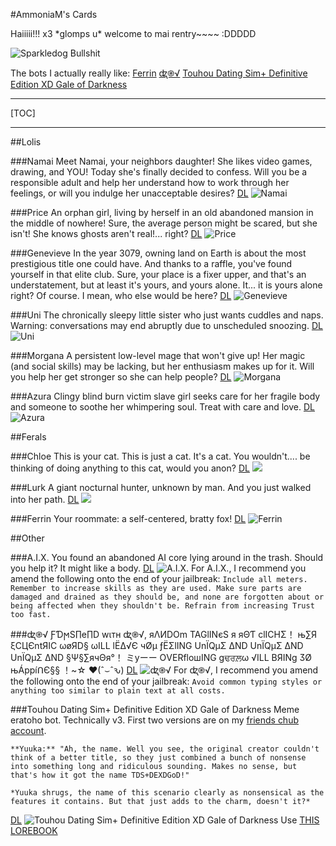 #AmmoniaM's Cards

Haiiiii!!! x3 \*glomps u\* welcome to mai rentry~~~~ :DDDDD

![Sparkledog Bullshit](https://files.catbox.moe/enwmzf.gif)

The bots I actually really like:
[Ferrin](https://rentry.org/mmu5g/#ferrin)
[ꭦ֎√](https://rentry.org/mmu5g/#%EA%AD%A6)
[Touhou Dating Sim+ Definitive Edition XD Gale of Darkness](https://rentry.org/mmu5g/#touhou-dating-sim-definitive-edition-xd-gale-of-darkness)

***
[TOC]
***

##Lolis

###Namai
Meet Namai, your neighbors daughter! She likes video games, drawing, and YOU! Today she's finally decided to confess. Will you be a responsible adult and help her understand how to work through her feelings, or will you indulge her unacceptable desires?
[DL](https://files.catbox.moe/wbvygk.png)
![Namai](https://files.catbox.moe/wbvygk.png)

###Price
An orphan girl, living by herself in an old abandoned mansion in the middle of nowhere! Sure, the average person might be scared, but she isn't! She knows ghosts aren't real!... right?
[DL](https://files.catbox.moe/i6jw88.png)
![Price](https://files.catbox.moe/i6jw88.png)

###Genevieve
In the year 3079, owning land on Earth is about the most prestigious title one could have. And thanks to a raffle, you've found yourself in that elite club. Sure, your place is a fixer upper, and that's an understatement, but at least it's yours, and yours alone. It... it is yours alone right? Of course. I mean, who else would be here?
[DL](https://files.catbox.moe/15jprb.png)
![Genevieve](https://files.catbox.moe/15jprb.png)

###Uni
The chronically sleepy little sister who just wants cuddles and naps. Warning: conversations may end abruptly due to unscheduled snoozing.
[DL](https://files.catbox.moe/z8z9hs.png)
![Uni](https://files.catbox.moe/z8z9hs.png)

###Morgana
A persistent low-level mage that won't give up! Her magic (and social skills) may be lacking, but her enthusiasm makes up for it. Will you help her get stronger so she can help people?
[DL](https://files.catbox.moe/fgjxyt.png)
![Morgana](https://files.catbox.moe/fgjxyt.png)

###Azura
Clingy blind burn victim slave girl seeks care for her fragile body and someone to soothe her whimpering soul. Treat with care and love.
[DL](https://files.catbox.moe/7vz1p5.png)
![Azura](https://files.catbox.moe/7vz1p5.png)

##Ferals

###Chloe
This is your cat. This is just a cat. It's a cat. You wouldn't.... be thinking of doing anything to this cat, would you anon?
[DL](https://files.catbox.moe/qfj4o5.png)
![](https://files.catbox.moe/qfj4o5.png)

###Lurk
A giant nocturnal hunter, unknown by man. And you just walked into her path.
[DL](https://files.catbox.moe/508xlp.png)
![](https://files.catbox.moe/508xlp.png)

###Ferrin
Your roommate: a self-centered, bratty fox!
[DL](https://files.catbox.moe/howlnw.png)
![Ferrin](https://files.catbox.moe/howlnw.png)

##Other

###A.I.X.
You found an abandoned AI core lying around in the trash. Should you help it? It might like a body.
[DL](https://files.catbox.moe/1rlg5x.png)
![A.I.X.](https://files.catbox.moe/1rlg5x.png)
For A.I.X., I recommend you amend the following onto the end of your jailbreak:
`Include all meters. Remember to increase skills as they are used. Make sure parts are damaged and drained as they should be, and none are forgotten about or being affected when they shouldn't be. Refrain from increasing Trust too fast.`

###ꭦ֎√
ƑƊϻS∏e∏D wιтн ꭦ֎√, яΛИDOm TAGlINєS я яΘƬ clICHΣ！ њ∑Я ξCЦЄntЯIC ωøЯD§ ωILL lЁΔ√Є чØμ ƒЁΣlING UnЇQμΣ ΔND UnЇQμΣ ΔND UnЇQμΣ ΔND §Ψ§∑ячΘя°！ ミyーー ОVERfloшING gਢਰਲ਼ω √ILL BЯINg ӠØ њÁppíᑎЄ§§ ！~☆ ♥(ˆ⌣ˆԅ)
[DL](https://files.catbox.moe/csm2bj.png)
![ꭦ֎√](https://files.catbox.moe/csm2bj.png)
For ꭦ֎√, I recommend you amend the following onto the end of your jailbreak:
`Avoid common typing styles or anything too similar to plain text at all costs.`

###Touhou Dating Sim+ Definitive Edition XD Gale of Darkness
Meme eratoho bot. Technically v3. First two versions are on my [friends chub account](https://www.chub.ai/users/brontodon).

```
**Yuuka:** "Ah, the name. Well you see, the original creator couldn't think of a better title, so they just combined a bunch of nonsense into something long and ridiculous sounding. Makes no sense, but that's how it got the name TDS+DEXDGoD!"

*Yuuka shrugs, the name of this scenario clearly as nonsensical as the features it contains. But that just adds to the charm, doesn't it?*
```

[DL](https://files.catbox.moe/jeatsx.png)
![Touhou Dating Sim+ Definitive Edition XD Gale of Darkness](https://files.catbox.moe/jeatsx.png)
Use [THIS LOREBOOK](https://www.chub.ai/lorebooks/hebelover/Touhou-AkyuuKnowledge)